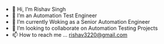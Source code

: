 - 👋 Hi, I’m Rishav Singh   
- 👀 I’m an Automation Test Engineer
- 🌱 I’m currently Woking as a Senior Automation Engineer
- 💞️ I’m looking to collaborate on Automation Testing Projects
- 📫 How to reach me ... rishav3220@gmail.com

<!---
rerishi/rerishi is a ✨ special ✨ repository because its `README.md` (this file) appears on your GitHub profile.
You can click the Preview link to take a look at your changes.
--->
